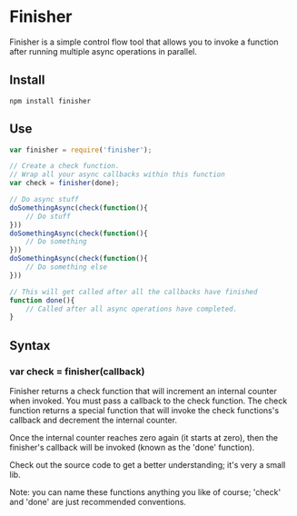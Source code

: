 # Finisher

Finisher is a simple control flow tool that allows you to invoke a function after running multiple async operations in parallel.

## Install

	npm install finisher

## Use

```js
var finisher = require('finisher');

// Create a check function.
// Wrap all your async callbacks within this function
var check = finisher(done);

// Do async stuff
doSomethingAsync(check(function(){
	// Do stuff
}))
doSomethingAsync(check(function(){
	// Do something
}))
doSomethingAsync(check(function(){
	// Do something else
}))

// This will get called after all the callbacks have finished
function done(){
	// Called after all async operations have completed.
}
```

## Syntax

### var check = finisher(callback)

Finisher returns a check function that will increment an internal counter when invoked.
You must pass a callback to the check function. The check function returns a special function that 
will invoke the check functions's callback and decrement the internal counter.

Once the internal counter reaches zero again (it starts at zero), then the finisher's callback will be invoked (known as the 'done' function).

Check out the source code to get a better understanding; it's very a small lib.

Note: you can name these functions anything you like of course; 'check' and 'done' are just recommended conventions.